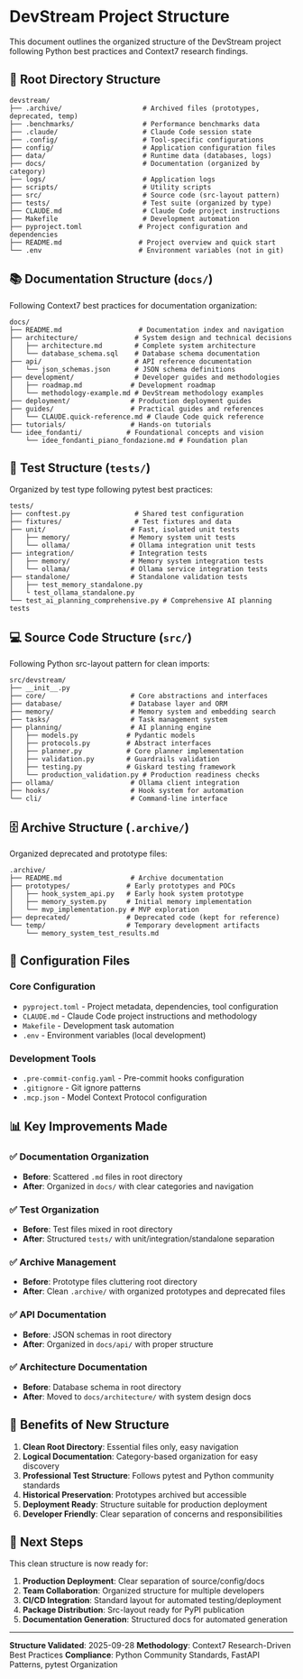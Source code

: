 # DevStream Project Structure

This document outlines the organized structure of the DevStream project following Python best practices and Context7 research findings.

## 📁 Root Directory Structure

```
devstream/
├── .archive/                    # Archived files (prototypes, deprecated, temp)
├── .benchmarks/                 # Performance benchmarks data
├── .claude/                     # Claude Code session state
├── .config/                     # Tool-specific configurations
├── config/                      # Application configuration files
├── data/                        # Runtime data (databases, logs)
├── docs/                        # Documentation (organized by category)
├── logs/                        # Application logs
├── scripts/                     # Utility scripts
├── src/                         # Source code (src-layout pattern)
├── tests/                       # Test suite (organized by type)
├── CLAUDE.md                    # Claude Code project instructions
├── Makefile                     # Development automation
├── pyproject.toml              # Project configuration and dependencies
├── README.md                   # Project overview and quick start
└── .env                        # Environment variables (not in git)
```

## 📚 Documentation Structure (`docs/`)

Following Context7 best practices for documentation organization:

```
docs/
├── README.md                   # Documentation index and navigation
├── architecture/              # System design and technical decisions
│   ├── architecture.md        # Complete system architecture
│   └── database_schema.sql    # Database schema documentation
├── api/                       # API reference documentation
│   └── json_schemas.json      # JSON schema definitions
├── development/               # Developer guides and methodologies
│   ├── roadmap.md            # Development roadmap
│   └── methodology-example.md # DevStream methodology examples
├── deployment/               # Production deployment guides
├── guides/                   # Practical guides and references
│   └── CLAUDE.quick-reference.md # Claude Code quick reference
├── tutorials/                # Hands-on tutorials
└── idee_fondanti/           # Foundational concepts and vision
    └── idee_fondanti_piano_fondazione.md # Foundation plan
```

## 🧪 Test Structure (`tests/`)

Organized by test type following pytest best practices:

```
tests/
├── conftest.py                # Shared test configuration
├── fixtures/                  # Test fixtures and data
├── unit/                     # Fast, isolated unit tests
│   ├── memory/               # Memory system unit tests
│   └── ollama/               # Ollama integration unit tests
├── integration/              # Integration tests
│   ├── memory/               # Memory system integration tests
│   └── ollama/               # Ollama service integration tests
├── standalone/               # Standalone validation tests
│   ├── test_memory_standalone.py
│   └ test_ollama_standalone.py
└── test_ai_planning_comprehensive.py # Comprehensive AI planning tests
```

## 💻 Source Code Structure (`src/`)

Following Python src-layout pattern for clean imports:

```
src/devstream/
├── __init__.py
├── core/                     # Core abstractions and interfaces
├── database/                 # Database layer and ORM
├── memory/                   # Memory system and embedding search
├── tasks/                    # Task management system
├── planning/                 # AI planning engine
│   ├── models.py            # Pydantic models
│   ├── protocols.py         # Abstract interfaces
│   ├── planner.py           # Core planner implementation
│   ├── validation.py        # Guardrails validation
│   ├── testing.py           # Giskard testing framework
│   └── production_validation.py # Production readiness checks
├── ollama/                   # Ollama client integration
├── hooks/                    # Hook system for automation
└── cli/                      # Command-line interface
```

## 🗄️ Archive Structure (`.archive/`)

Organized deprecated and prototype files:

```
.archive/
├── README.md                 # Archive documentation
├── prototypes/              # Early prototypes and POCs
│   ├── hook_system_api.py   # Early hook system prototype
│   ├── memory_system.py     # Initial memory implementation
│   └── mvp_implementation.py # MVP exploration
├── deprecated/              # Deprecated code (kept for reference)
└── temp/                    # Temporary development artifacts
    └── memory_system_test_results.md
```

## 🔧 Configuration Files

### Core Configuration
- `pyproject.toml` - Project metadata, dependencies, tool configuration
- `CLAUDE.md` - Claude Code project instructions and methodology
- `Makefile` - Development task automation
- `.env` - Environment variables (local development)

### Development Tools
- `.pre-commit-config.yaml` - Pre-commit hooks configuration
- `.gitignore` - Git ignore patterns
- `.mcp.json` - Model Context Protocol configuration

## 📊 Key Improvements Made

### ✅ Documentation Organization
- **Before**: Scattered `.md` files in root directory
- **After**: Organized in `docs/` with clear categories and navigation

### ✅ Test Organization
- **Before**: Test files mixed in root directory
- **After**: Structured `tests/` with unit/integration/standalone separation

### ✅ Archive Management
- **Before**: Prototype files cluttering root directory
- **After**: Clean `.archive/` with organized prototypes and deprecated files

### ✅ API Documentation
- **Before**: JSON schemas in root directory
- **After**: Organized in `docs/api/` with proper structure

### ✅ Architecture Documentation
- **Before**: Database schema in root directory
- **After**: Moved to `docs/architecture/` with system design docs

## 🎯 Benefits of New Structure

1. **Clean Root Directory**: Essential files only, easy navigation
2. **Logical Documentation**: Category-based organization for easy discovery
3. **Professional Test Structure**: Follows pytest and Python community standards
4. **Historical Preservation**: Prototypes archived but accessible
5. **Deployment Ready**: Structure suitable for production deployment
6. **Developer Friendly**: Clear separation of concerns and responsibilities

## 🚀 Next Steps

This clean structure is now ready for:

1. **Production Deployment**: Clear separation of source/config/docs
2. **Team Collaboration**: Organized structure for multiple developers
3. **CI/CD Integration**: Standard layout for automated testing/deployment
4. **Package Distribution**: Src-layout ready for PyPI publication
5. **Documentation Generation**: Structured docs for automated generation

---

**Structure Validated**: 2025-09-28
**Methodology**: Context7 Research-Driven Best Practices
**Compliance**: Python Community Standards, FastAPI Patterns, pytest Organization